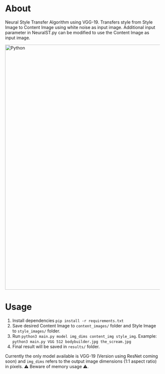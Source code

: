 # About
Neural Style Transfer Algorithm using VGG-19.
Transfers style from Style Image to Content Image using white noise as input image. Additional input parameter in NeuralST.py can be modified to use the Content Image as input image.

<img align="middle" alt="Python" width="800px" src="NSTchart.svg" />

# Usage
1. Install dependencies `pip install -r requirements.txt`
2. Save desired Content Image to `content_images/` folder and Style Image to `style_images/` folder. 
3. Run `python3 main.py model img_dims content_img style_img`. Example: `python3 main.py VGG 512 bodybuilder.jpg the_scream.jpg`
4. Final result will be saved in `results/` folder.

Currently the only model available is VGG-19 (Version using ResNet coming soon) and `img_dims` refers to the output image dimensions (1:1 aspect ratio) in pixels. 
⚠️ Beware of memory usage ⚠️.
